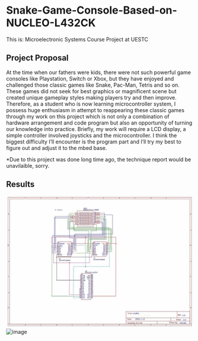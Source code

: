 # Snake-Game-Console-Based-on-NUCLEO-L432CK
This is: Microelectronic Systems Course Project at UESTC

## Project Proposal
At the time when our fathers were kids, there were not such powerful game consoles like Playstation, Switch or Xbox, but they have enjoyed and challenged those classic games like Snake, Pac-Man, Tetris and so on. These games did not seek for best graphics or magnificent scene but created unique gameplay styles making players try and then improve. Therefore, as a student who is now learning microcontroller system, I possess huge enthusiasm in attempt to reappearing these classic games through my work on this project which is not only a combination of hardware arrangement and code program but also an opportunity of turning our knowledge into practice. Briefly, my work will require a LCD display, a simple controller involved joysticks and the microcontroller. I think the biggest difficulty I’ll encounter is the program part and I’ll try my best to figure out and adjust it to the mbed base.

*Due to this project was done long time ago, the technique report would be unavilaible, sorry.

## Results
![image](https://github.com/Juneh01/Snake-Game-Console-Based-on-NUCLEO-L432CK/blob/main/Schematic.PNG)
![image]()
